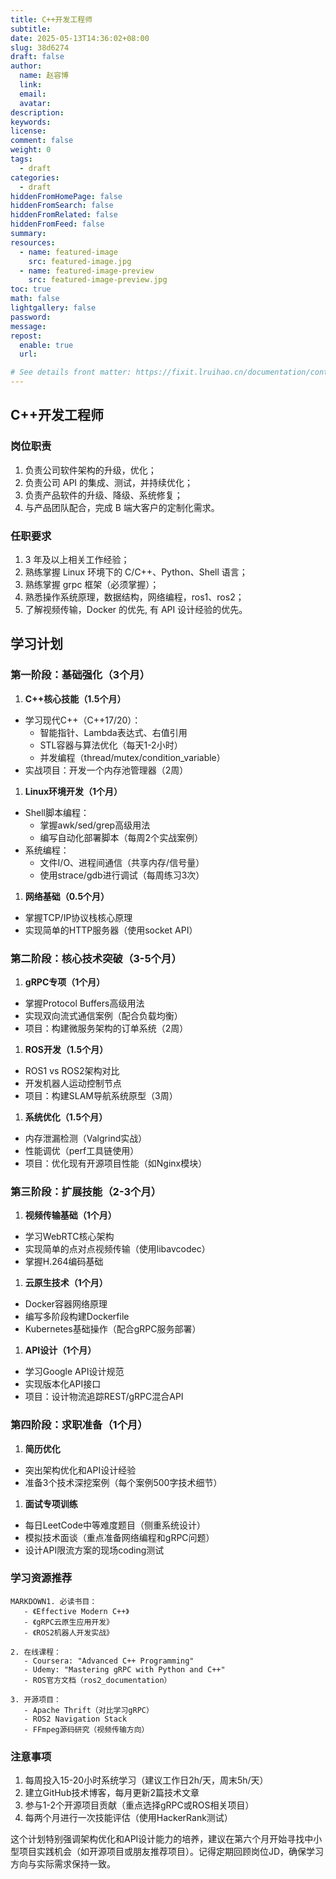```yaml
---
title: C++开发工程师
subtitle:
date: 2025-05-13T14:36:02+08:00
slug: 38d6274
draft: false
author:
  name: 赵容博
  link:
  email:
  avatar:
description:
keywords:
license:
comment: false
weight: 0
tags:
  - draft
categories:
  - draft
hiddenFromHomePage: false
hiddenFromSearch: false
hiddenFromRelated: false
hiddenFromFeed: false
summary:
resources:
  - name: featured-image
    src: featured-image.jpg
  - name: featured-image-preview
    src: featured-image-preview.jpg
toc: true
math: false
lightgallery: false
password:
message:
repost:
  enable: true
  url:

# See details front matter: https://fixit.lruihao.cn/documentation/content-management/introduction/#front-matter
---
```


<!--more-->

## C++开发工程师

### 岗位职责

1. 负责公司软件架构的升级，优化；
2. 负责公司 API 的集成、测试，并持续优化；
3. 负责产品软件的升级、降级、系统修复；
4. 与产品团队配合，完成 B 端大客户的定制化需求。

### 任职要求

1. 3 年及以上相关工作经验；
2. 熟练掌握 Linux 环境下的 C/C++、Python、Shell 语言；
3. 熟练掌握 grpc 框架（必须掌握）；
4. 熟悉操作系统原理，数据结构，网络编程，ros1、ros2；
5. 了解视频传输，Docker 的优先, 有 API 设计经验的优先。

## 学习计划

### 第一阶段：基础强化（3个月）

1. **C++核心技能（1.5个月）**

- 学习现代C++（C++17/20）：
  - 智能指针、Lambda表达式、右值引用
  - STL容器与算法优化（每天1-2小时）
  - 并发编程（thread/mutex/condition_variable）
- 实战项目：开发一个内存池管理器（2周）

1. **Linux环境开发（1个月）**

- Shell脚本编程：
  - 掌握awk/sed/grep高级用法
  - 编写自动化部署脚本（每周2个实战案例）
- 系统编程：
  - 文件I/O、进程间通信（共享内存/信号量）
  - 使用strace/gdb进行调试（每周练习3次）

1. **网络基础（0.5个月）**

- 掌握TCP/IP协议栈核心原理
- 实现简单的HTTP服务器（使用socket API）

### 第二阶段：核心技术突破（3-5个月）

1. **gRPC专项（1个月）**

- 掌握Protocol Buffers高级用法
- 实现双向流式通信案例（配合负载均衡）
- 项目：构建微服务架构的订单系统（2周）

1. **ROS开发（1.5个月）**

- ROS1 vs ROS2架构对比
- 开发机器人运动控制节点
- 项目：构建SLAM导航系统原型（3周）

1. **系统优化（1.5个月）**

- 内存泄漏检测（Valgrind实战）
- 性能调优（perf工具链使用）
- 项目：优化现有开源项目性能（如Nginx模块）

### 第三阶段：扩展技能（2-3个月）

1. **视频传输基础（1个月）**

- 学习WebRTC核心架构
- 实现简单的点对点视频传输（使用libavcodec）
- 掌握H.264编码基础

1. **云原生技术（1个月）**

- Docker容器网络原理
- 编写多阶段构建Dockerfile
- Kubernetes基础操作（配合gRPC服务部署）

1. **API设计（1个月）**

- 学习Google API设计规范
- 实现版本化API接口
- 项目：设计物流追踪REST/gRPC混合API

### 第四阶段：求职准备（1个月）

1. **简历优化**

- 突出架构优化和API设计经验
- 准备3个技术深挖案例（每个案例500字技术细节）

1. **面试专项训练**

- 每日LeetCode中等难度题目（侧重系统设计）
- 模拟技术面谈（重点准备网络编程和gRPC问题）
- 设计API限流方案的现场coding测试

### 学习资源推荐

```
MARKDOWN1. 必读书目：
   - 《Effective Modern C++》
   - 《gRPC云原生应用开发》
   - 《ROS2机器人开发实战》

2. 在线课程：
   - Coursera: "Advanced C++ Programming"
   - Udemy: "Mastering gRPC with Python and C++"
   - ROS官方文档（ros2_documentation）

3. 开源项目：
   - Apache Thrift（对比学习gRPC）
   - ROS2 Navigation Stack
   - FFmpeg源码研究（视频传输方向）
```

### 注意事项

1. 每周投入15-20小时系统学习（建议工作日2h/天，周末5h/天）
2. 建立GitHub技术博客，每月更新2篇技术文章
3. 参与1-2个开源项目贡献（重点选择gRPC或ROS相关项目）
4. 每两个月进行一次技能评估（使用HackerRank测试）

这个计划特别强调架构优化和API设计能力的培养，建议在第六个月开始寻找中小型项目实践机会（如开源项目或朋友推荐项目）。记得定期回顾岗位JD，确保学习方向与实际需求保持一致。
